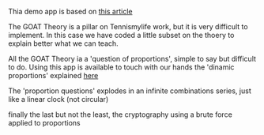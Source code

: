 Thia demo app is based on [this article](http://www.tennismylife.org/the-goat-theory-la-prima-release/) 

The GOAT Theory is a pillar on Tennismylife work, but it is very difficult to implement. In this case we have coded a little subset on the thoery to explain better what we can teach. 

All the GOAT Theory ia a 'question of proportions', simple to say but difficult to do. Using this app is available to touch with our hands the 'dinamic proportions' explained [here](http://www.tennismylife.org/the-goat-theory-una-questione-di-proporzioni/)

The 'proportion questions' explodes in an infinite combinations series, just like a linear clock (not circular) 

finally the last but not the least, the cryptography using a brute force applied to proportions

